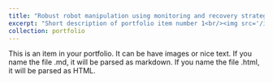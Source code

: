 ```yaml
---
title: "Robust robot manipulation using monitoring and recovery strategies"
excerpt: "Short description of portfolio item number 1<br/><img src='/images/example_RL2.jpg'>"
collection: portfolio
---
```

This is an item in your portfolio. It can be have images or nice text. If you name the file .md, it will be parsed as markdown. If you name the file .html, it will be parsed as HTML.
